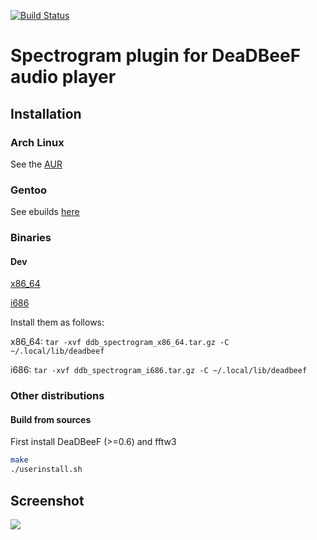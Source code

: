 [![Build Status](https://drone.io/github.com/cboxdoerfer/ddb_spectrogram/status.png)](https://drone.io/github.com/cboxdoerfer/ddb_spectrogram/latest)

Spectrogram plugin for DeaDBeeF audio player
====================

## Installation

### Arch Linux
See the [AUR](https://aur.archlinux.org/packages/deadbeef-plugin-spectrogram-git/)

### Gentoo
See ebuilds [here](https://github.com/megabaks/stuff/tree/master/media-plugins/deadbeef-spectrogram)

### Binaries

#### Dev
[x86_64](https://drone.io/github.com/cboxdoerfer/ddb_spectrogram/files/deadbeef-plugin-builder/ddb_spectrogram_x86_64.tar.gz)

[i686](https://drone.io/github.com/cboxdoerfer/ddb_spectrogram/files/deadbeef-plugin-builder/ddb_spectrogram_i686.tar.gz)

Install them as follows:

x86_64: ```tar -xvf ddb_spectrogram_x86_64.tar.gz -C ~/.local/lib/deadbeef```

i686: ```tar -xvf ddb_spectrogram_i686.tar.gz -C ~/.local/lib/deadbeef```

### Other distributions
#### Build from sources
First install DeaDBeeF (>=0.6) and fftw3
```bash
make
./userinstall.sh
```

## Screenshot

![](http://i.imgur.com/UTEVqr3.png)
